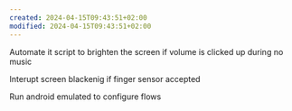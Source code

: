 ```yaml
---
created: 2024-04-15T09:43:51+02:00
modified: 2024-04-15T09:43:51+02:00
---
```


Automate it script to brighten the screen if volume is clicked up during no music

Interupt screen blackenig if finger sensor accepted

Run android emulated to configure flows
